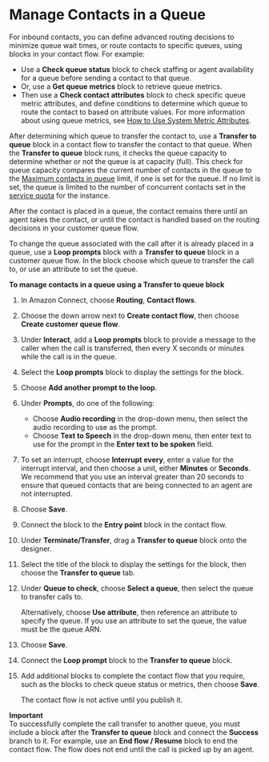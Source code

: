 # Manage Contacts in a Queue<a name="queue-to-queue-transfer"></a>

For inbound contacts, you can define advanced routing decisions to minimize queue wait times, or route contacts to specific queues, using blocks in your contact flow\. For example: 
+ Use a **Check queue status** block to check staffing or agent availability for a queue before sending a contact to that queue\.
+ Or, use a **Get queue metrics** block to retrieve queue metrics\.
+ Then use a **Check contact attributes** block to check specific queue metric attributes, and define conditions to determine which queue to route the contact to based on attribute values\. For more information about using queue metrics, see [How to Use System Metric Attributes](attrib-system-metrics.md)\.

After determining which queue to transfer the contact to, use a **Transfer to queue** block in a contact flow to transfer the contact to that queue\. When the **Transfer to queue** block runs, it checks the queue capacity to determine whether or not the queue is at capacity \(full\)\. This check for queue capacity compares the current number of contacts in the queue to the [Maximum contacts in queue](set-maximum-queue-limit.md) limit, if one is set for the queue\. If no limit is set, the queue is limited to the number of concurrent contacts set in the [service quota](amazon-connect-service-limits.md) for the instance\.

After the contact is placed in a queue, the contact remains there until an agent takes the contact, or until the contact is handled based on the routing decisions in your customer queue flow\. 

To change the queue associated with the call after it is already placed in a queue, use a **Loop prompts** block with a **Transfer to queue** block in a customer queue flow\. In the block choose which queue to transfer the call to, or use an attribute to set the queue\.

**To manage contacts in a queue using a Transfer to queue block**

1. In Amazon Connect, choose **Routing**, **Contact flows**\.

1. Choose the down arrow next to **Create contact flow**, then choose **Create customer queue flow**\.

1. Under **Interact**, add a **Loop prompts** block to provide a message to the caller when the call is transferred, then every X seconds or minutes while the call is in the queue\.

1. Select the **Loop prompts** block to display the settings for the block\.

1. Choose **Add another prompt to the loop**\.

1. Under **Prompts**, do one of the following:
   + Choose **Audio recording** in the drop\-down menu, then select the audio recording to use as the prompt\.
   + Choose **Text to Speech** in the drop\-down menu, then enter text to use for the prompt in the **Enter text to be spoken** field\.

1. To set an interrupt, choose **Interrupt every**, enter a value for the interrupt interval, and then choose a unit, either **Minutes** or **Seconds**\. We recommend that you use an interval greater than 20 seconds to ensure that queued contacts that are being connected to an agent are not interrupted\.

1. Choose **Save**\.

1. Connect the block to the **Entry point** block in the contact flow\.

1. Under **Terminate/Transfer**, drag a **Transfer to queue** block onto the designer\.

1. Select the title of the block to display the settings for the block, then choose the **Transfer to queue** tab\.

1. Under **Queue to check**, choose **Select a queue**, then select the queue to transfer calls to\.

   Alternatively, choose **Use attribute**, then reference an attribute to specify the queue\. If you use an attribute to set the queue, the value must be the queue ARN\.

1. Choose **Save**\.

1. Connect the **Loop prompt** block to the **Transfer to queue** block\.

1. Add additional blocks to complete the contact flow that you require, such as the blocks to check queue status or metrics, then choose **Save**\.

   The contact flow is not active until you publish it\.

**Important**  
To successfully complete the call transfer to another queue, you must include a block after the **Transfer to queue** block and connect the **Success** branch to it\. For example, use an **End flow / Resume** block to end the contact flow\. The flow does not end until the call is picked up by an agent\.